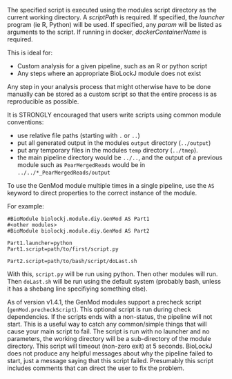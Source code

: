 
The specified script is executed using the modules script directory as the current working directory. A _scriptPath_ is required.  If specified, the _launcher_ program (ie R, Python) will be used.  If specified, any _param_ will be listed as arguments to the script.  If running in docker, _dockerContainerName_ is required.

This is ideal for:

 * Custom analysis for a given pipeline, such as an R or python script
 * Any steps where an appropriate BioLockJ module does not exist

Any step in your analysis process that might otherwise have to be done manually can be stored as a custom script so that the entire process is as reproducible as possible.

It is STRONGLY encouraged that users write scripts using common module conventions:

 * use relative file paths (starting with `.` or `..`)
 * put all generated output in the modules `output` directory (`../output`)
 * put any temporary files in the modules `temp` directory (`../tmep`).  
 * the main pipeline directory would be `../..`, and the output of a previous module such as `PearMergedReads` would be in `../../*_PearMergedReads/output`

To use the GenMod module multiple times in a single pipeline, use the `AS` keyword to direct properties to the correct instance of the module.

For example:
```
#BioModule biolockj.module.diy.GenMod AS Part1
#<other modules>
#BioModule biolockj.module.diy.GenMod AS Part2

Part1.launcher=python
Part1.script=path/to/first/script.py

Part2.script=path/to/bash/script/doLast.sh
```
With this, `script.py` will be run using python.  Then other modules will run. Then `doLast.sh` will be run using the default system (probably bash, unless it has a shebang line specifiying something else).

As of version v1.4.1, the GenMod modules support a precheck script (`genMod.precheckScript`). This optional script is run during check dependencies.  If the scripts ends with a non-status, the pipeline will not start.  This is a useful way to catch any common/simple things that will cause your main script to fail. The script is run with no launcher and no parameters, the working directory will be a sub-directory of the module directory. This script will timeout (non-zero exit) at 5 seconds.  BioLockJ does not produce any helpful messages about why the pipeline failed to start, just a message saying that this script failed.  Presumably this script includes comments that can direct the user to fix the problem.
			
